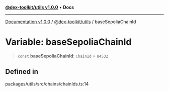 [**@dex-toolkit/utils v1.0.0**](../README.md) • **Docs**

***

[Documentation v1.0.0](../../../packages.md) / [@dex-toolkit/utils](../README.md) / baseSepoliaChainId

# Variable: baseSepoliaChainId

> `const` **baseSepoliaChainId**: `ChainId` = `84532`

## Defined in

packages/utils/src/chains/chainIds.ts:14
